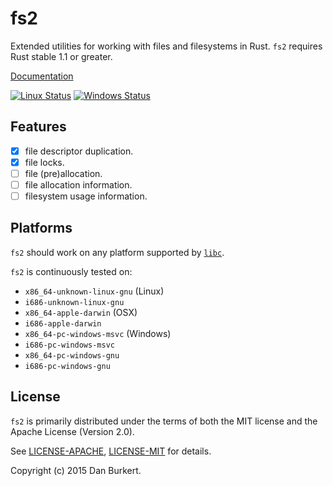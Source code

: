 # fs2

Extended utilities for working with files and filesystems in Rust. `fs2`
requires Rust stable 1.1 or greater.

[Documentation](https://danburkert.github.io/fs2-rs/fs2/index.html)

[![Linux Status](https://travis-ci.org/danburkert/fs2-rs.svg?branch=master)](https://travis-ci.org/danburkert/fs2-rs)
[![Windows Status](https://ci.appveyor.com/api/projects/status/iuvjv1aaaml0rntt/branch/master?svg=true)](https://ci.appveyor.com/project/danburkert/fs2-rs)

## Features

- [x] file descriptor duplication.
- [x] file locks.
- [ ] file (pre)allocation.
- [ ] file allocation information.
- [ ] filesystem usage information.

## Platforms

`fs2` should work on any platform supported by
[`libc`](https://github.com/rust-lang-nursery/libc#platforms-and-documentation).

`fs2` is continuously tested on:
  * `x86_64-unknown-linux-gnu` (Linux)
  * `i686-unknown-linux-gnu`
  * `x86_64-apple-darwin` (OSX)
  * `i686-apple-darwin`
  * `x86_64-pc-windows-msvc` (Windows)
  * `i686-pc-windows-msvc`
  * `x86_64-pc-windows-gnu`
  * `i686-pc-windows-gnu`

## License

`fs2` is primarily distributed under the terms of both the MIT license and the
Apache License (Version 2.0).

See [LICENSE-APACHE](LICENSE-APACHE), [LICENSE-MIT](LICENSE-MIT) for details.

Copyright (c) 2015 Dan Burkert.
